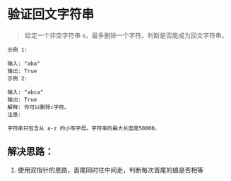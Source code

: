 # 验证回文字符串

> 给定一个非空字符串 s，最多删除一个字符。判断是否能成为回文字符串。

```
示例 1:

输入: "aba"
输出: True
示例 2:

输入: "abca"
输出: True
解释: 你可以删除c字符。
注意:

字符串只包含从 a-z 的小写字母。字符串的最大长度是50000。

```

## 解决思路：
1. 使用双指针的思路，首尾同时往中间走，判断每次首尾的值是否相等
